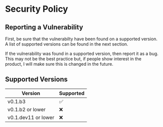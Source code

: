 <!-- This Source Code Form is subject to the terms of the Mozilla Public
   - License, v. 2.0. If a copy of the MPL was not distributed with this
   - file, You can obtain one at https://mozilla.org/MPL/2.0/. -->


# Security Policy

## Reporting a Vulnerability

First, be sure that the vulnerabilty have been found on a supported version. 
A list of supported versions can be found in the next section.

If the vulnerability was found in a supported version, then report it as a bug. 
This may not be the best practice but, if people show interest in the product, 
I will make sure this is changed in the future.

## Supported Versions

| Version             | Supported          |
| ------------------- | ------------------ |
| v0.1.b3             | :white_check_mark: |
| v0.1.b2 or lower    | :x:                |
| v0.1.dev11 or lower | :x:                |
